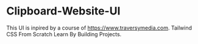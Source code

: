 ﻿# Clipboard-Website-UI
 This UI is inpired by a course of https://www.traversymedia.com.
 Tailwind CSS From Scratch Learn By Building Projects.
